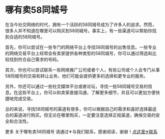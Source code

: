 # 哪有卖58同城号

在当今社交网络的时代，拥有一个活跃的58同城号成为了许多人的追求。然而，很多人并不知道在哪里可以购买到58同城号。事实上，有一些渠道可以帮助你找到合适的58同城号。

首先，你可以尝试在一些专门的网络平台上寻找58同城号的出售信息。一些专业的网络交易平台上经常会有卖家提供各种类型的58同城号，你可以通过筛选和比较找到符合自己需求的号码。

其次，你也可以尝试联系一些网络推广公司或者个人，有些公司或个人会专门从事58同城号的交易和转让业务，他们可能会提供更多的选择和更专业的服务。

另外，你还可以通过一些社交媒体平台或者论坛，寻找一些58同城号交易的信息。在这些平台上，你可以和卖家直接沟通，了解更多细节，并且可以更加方便快捷地完成交易。

总的来说，寻找58同城号的渠道有很多，你可以根据自己的需求和喜好选择最适合的渠道进行购买。但无论在哪里购买，一定要注意选择正规渠道，确保交易的安全和合法性。

更多 关于哪有卖58同城号 请通过✈与我们联系，感谢阅读，谢谢！[点这里✈联系](https://ss.k02.cc)